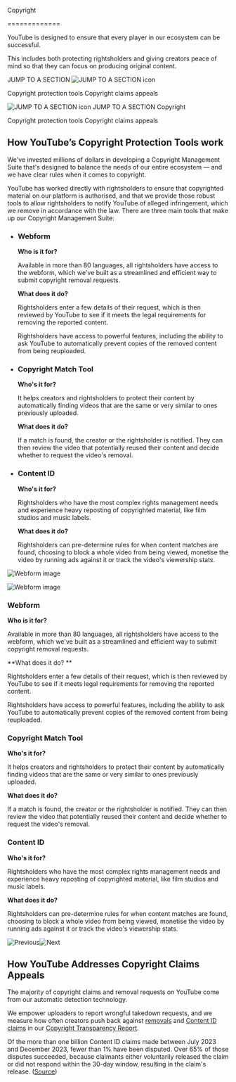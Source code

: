 Copyright


=============

YouTube is designed to ensure that every player in our ecosystem can be successful.

This includes both protecting rightsholders and giving creators peace of mind so that they can focus on producing original content.

JUMP TO A SECTION ![JUMP TO A SECTION icon](/howyoutubeworks/static/images/arrow_drop_dow_black.svg)

Copyright protection tools Copyright claims appeals

![JUMP TO A SECTION icon](/howyoutubeworks/static/images/arrow_drop_dow_black.svg) JUMP TO A SECTION Copyright

Copyright protection tools Copyright claims appeals

How YouTube’s Copyright Protection Tools work
---------------------------------------------

We've invested millions of dollars in developing a Copyright Management Suite that's designed to balance the needs of our entire ecosystem — and we have clear rules when it comes to copyright.

YouTube has worked directly with rightsholders to ensure that copyrighted material on our platform is authorised, and that we provide those robust tools to allow rightsholders to notify YouTube of alleged infringement, which we remove in accordance with the law. There are three main tools that make up our Copyright Management Suite:

* ### Webform
    
    **Who is it for?**
    
    Available in more than 80 languages, all rightsholders have access to the webform, which we've built as a streamlined and efficient way to submit copyright removal requests.
    
    **What does it do?**
    
    Rightsholders enter a few details of their request, which is then reviewed by YouTube to see if it meets the legal requirements for removing the reported content.
    
    Rightsholders have access to powerful features, including the ability to ask YouTube to automatically prevent copies of the removed content from being reuploaded.
    
* ### Copyright Match Tool
    
    **Who's it for?**
    
    It helps creators and rightsholders to protect their content by automatically finding videos that are the same or very similar to ones previously uploaded.
    
    **What does it do?**
    
    If a match is found, the creator or the rightsholder is notified. They can then review the video that potentially reused their content and decide whether to request the video's removal.
    
* ### Content ID
    
    **Who's it for?**
    
    Rightsholders who have the most complex rights management needs and experience heavy reposting of copyrighted material, like film studios and music labels.
    
    **What does it do?**
    
    Rightsholders can pre-determine rules for when content matches are found, choosing to block a whole video from being viewed, monetise the video by running ads against it or track the video's viewership stats.
    

![Webform image](https://kstatic.googleusercontent.com/files/0f126b763c36f42707ff66571ddcafdbf66a88bc199c41026fe814e0b4ad34493441d1f16733a804b36da2b32f627440fae6056536983b98e19f7ae526e67d46=w1080)

![Webform image](https://kstatic.googleusercontent.com/files/0f126b763c36f42707ff66571ddcafdbf66a88bc199c41026fe814e0b4ad34493441d1f16733a804b36da2b32f627440fae6056536983b98e19f7ae526e67d46=w1080)

### Webform

**Who is it for?**

Available in more than 80 languages, all rightsholders have access to the webform, which we've built as a streamlined and efficient way to submit copyright removal requests.

\*\*What does it do? \*\*

Rightsholders enter a few details of their request, which is then reviewed by YouTube to see if it meets legal requirements for removing the reported content.

Rightsholders have access to powerful features, including the ability to ask YouTube to automatically prevent copies of the removed content from being reuploaded.

### Copyright Match Tool

**Who's it for?**

It helps creators and rightsholders to protect their content by automatically finding videos that are the same or very similar to ones previously uploaded.

**What does it do?**

If a match is found, the creator or the rightsholder is notified. They can then review the video that potentially reused their content and decide whether to request the video's removal.

### Content ID

**Who's it for?**

Rightsholders who have the most complex rights management needs and experience heavy reposting of copyrighted material, like film studios and music labels.

**What does it do?**

Rightsholders can pre-determine rules for when content matches are found, choosing to block a whole video from being viewed, monetise the video by running ads against it or track the video's viewership stats.

 ![Previous](https://fonts.gstatic.com/s/i/googlematerialicons/navigate_before/v10/24px.svg)![Next](https://fonts.gstatic.com/s/i/googlematerialicons/navigate_next/v10/24px.svg)

How YouTube Addresses Copyright Claims Appeals
----------------------------------------------

The majority of copyright claims and removal requests on YouTube come from our automatic detection technology.

We empower uploaders to report wrongful takedown requests, and we measure how often creators push back against [removals](https://support.google.com/youtube/answer/2807684?en-GB&sjid=10233159174352341243-NA) and [Content ID claims](https://support.google.com/youtube/answer/2797454?en-GB&sjid=10233159174352341243-NA) in our [Copyright Transparency Report](https://transparencyreport.google.com/youtube-copyright/intro?en_GB).

Of the more than one billion Content ID claims made between July 2023 and December 2023, fewer than 1% have been disputed. Over 65% of those disputes succeeded, because claimants either voluntarily released the claim or did not respond within the 30-day window, resulting in the claim's release. ([Source](https://transparencyreport.google.com/youtube-copyright/balanced-ecosystem?en_GB))